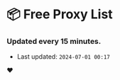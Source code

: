 # :package: Free Proxy List
### Updated every 15 minutes.

- Last updated: `2024-07-01 00:17`

:heart:
